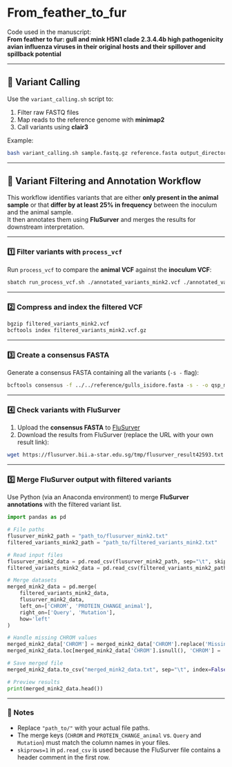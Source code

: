 # From_feather_to_fur

Code used in the manuscript:  
**From feather to fur: gull and mink H5N1 clade 2.3.4.4b high pathogenicity avian influenza viruses in their original hosts and their spillover and spillback potential**

---

## 🧪 Variant Calling

Use the `variant_calling.sh` script to:  
1. Filter raw FASTQ files  
2. Map reads to the reference genome with **minimap2**  
3. Call variants using **clair3**  

Example:

```bash
bash variant_calling.sh sample.fastq.gz reference.fasta output_directory
```

---

## 🧬 Variant Filtering and Annotation Workflow

This workflow identifies variants that are either **only present in the animal sample** or that **differ by at least 25% in frequency** between the inoculum and the animal sample.  
It then annotates them using **FluSurver** and merges the results for downstream interpretation.

---

### 1️⃣ Filter variants with `process_vcf`
Run `process_vcf` to compare the **animal VCF** against the **inoculum VCF**:

```bash
sbatch run_process_vcf.sh ./annotated_variants_mink2.vcf ./annotated_variants_inoc.vcf filtered_variants_mink2.txt filtered_variants_mink2.vcf
```

---

### 2️⃣ Compress and index the filtered VCF
```bash
bgzip filtered_variants_mink2.vcf
bcftools index filtered_variants_mink2.vcf.gz
```

---

### 3️⃣ Create a consensus FASTA
Generate a consensus FASTA containing all the variants (`-s -` flag):

```bash
bcftools consensus -f ../../reference/gulls_isidore.fasta -s - -o qsp_mink2.fasta filtered_variants_mink2.vcf.gz
```

---

### 4️⃣ Check variants with FluSurver
1. Upload the **consensus FASTA** to [FluSurver](https://flusurver.bii.a-star.edu.sg/)  
2. Download the results from FluSurver (replace the URL with your own result link):

```bash
wget https://flusurver.bii.a-star.edu.sg/tmp/flusurver_result42593.txt -O flusurver_mink2.txt
```

---

### 5️⃣ Merge FluSurver output with filtered variants
Use Python (via an Anaconda environment) to merge **FluSurver annotations** with the filtered variant list.

```python
import pandas as pd

# File paths
flusurver_mink2_path = "path_to/flusurver_mink2.txt"
filtered_variants_mink2_path = "path_to/filtered_variants_mink2.txt"

# Read input files
flusurver_mink2_data = pd.read_csv(flusurver_mink2_path, sep="\t", skiprows=1)
filtered_variants_mink2_data = pd.read_csv(filtered_variants_mink2_path, sep="\t")

# Merge datasets
merged_mink2_data = pd.merge(
    filtered_variants_mink2_data,
    flusurver_mink2_data,
    left_on=['CHROM', 'PROTEIN_CHANGE_animal'],
    right_on=['Query', 'Mutation'],
    how='left'
)

# Handle missing CHROM values
merged_mink2_data['CHROM'] = merged_mink2_data['CHROM'].replace('Missing_Chrom', pd.NA)
merged_mink2_data.loc[merged_mink2_data['CHROM'].isnull(), 'CHROM'] = 'NA'

# Save merged file
merged_mink2_data.to_csv("merged_mink2_data.txt", sep="\t", index=False)

# Preview results
print(merged_mink2_data.head())
```

---

### 📝 Notes
- Replace `"path_to/"` with your actual file paths.
- The merge keys (`CHROM` and `PROTEIN_CHANGE_animal` vs. `Query` and `Mutation`) must match the column names in your files.
- `skiprows=1` in `pd.read_csv` is used because the FluSurver file contains a header comment in the first row.
